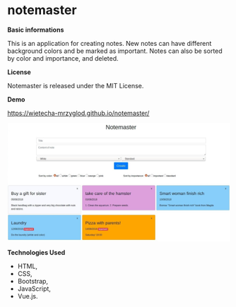 # notemaster

**Basic informations**

This is an application for creating notes. New notes can have different background colors and be marked as important. Notes can also be sorted by color and importance, and deleted.


**License**

 Notemaster is released under the MIT License.


**Demo**

https://wietecha-mrzyglod.github.io/notemaster/

![screenshot of notemaster](/images/notemaster.jpg)


**Technologies Used**

* HTML,
* CSS,
* Bootstrap,
* JavaScript,
* Vue.js.
